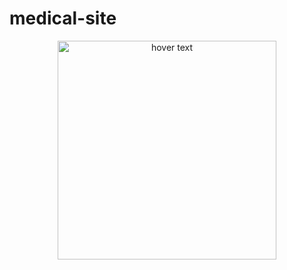 # medical-site
<p align="center">
  <img src="projelar/carousel/11" width="350" title="hover text">
  
</p>

